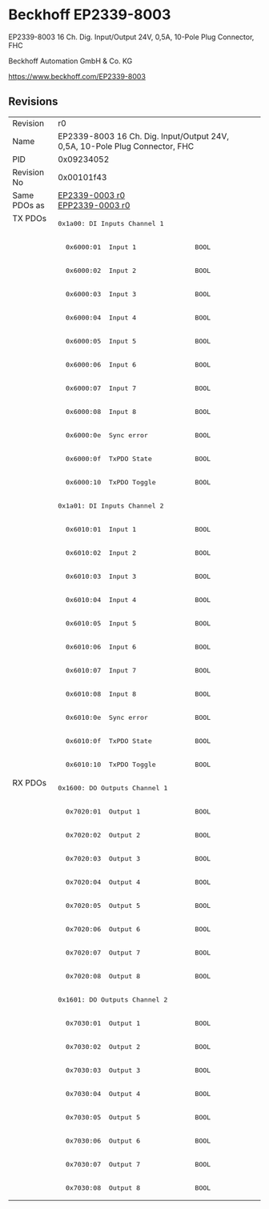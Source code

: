 # Beckhoff EP2339-8003

EP2339-8003 16 Ch. Dig. Input/Output 24V, 0,5A, 10-Pole Plug Connector, FHC

Beckhoff Automation GmbH & Co. KG

https://www.beckhoff.com/EP2339-8003

## Revisions
<table>
<tr >
<td>Revision</td>
<td><div class="foo">r0</div></td>
</tr>
<tr >
<td>Name</td>
<td><div class="foo">EP2339-8003 16 Ch. Dig. Input/Output 24V, 0,5A, 10-Pole Plug Connector, FHC</div></td>
</tr>
<tr >
<td>PID</td>
<td><div class="foo">0x09234052</div></td>
</tr>
<tr >
<td>Revision No</td>
<td><div class="foo">0x00101f43</div></td>
</tr>
<tr >
<td>Same PDOs as</td>
<td><div class="foo"><a href="EP2339-0003">EP2339-0003 r0</a><br/><a href="EPP2339-0003">EPP2339-0003 r0</a></div></td>
</tr>
<tr class="txpdo pdosection">
<td rowspan=24 valign=top>TX PDOs</td>
<td><pre>0x1a00: DI Inputs Channel 1</pre></td>
<td></td>
</tr>
<tr class="txpdo">
<td><pre>  0x6000:01  Input 1               BOOL</pre></td>
</tr>
<tr class="txpdo">
<td><pre>  0x6000:02  Input 2               BOOL</pre></td>
</tr>
<tr class="txpdo">
<td><pre>  0x6000:03  Input 3               BOOL</pre></td>
</tr>
<tr class="txpdo">
<td><pre>  0x6000:04  Input 4               BOOL</pre></td>
</tr>
<tr class="txpdo">
<td><pre>  0x6000:05  Input 5               BOOL</pre></td>
</tr>
<tr class="txpdo">
<td><pre>  0x6000:06  Input 6               BOOL</pre></td>
</tr>
<tr class="txpdo">
<td><pre>  0x6000:07  Input 7               BOOL</pre></td>
</tr>
<tr class="txpdo">
<td><pre>  0x6000:08  Input 8               BOOL</pre></td>
</tr>
<tr class="txpdo">
<td><pre>  0x6000:0e  Sync error            BOOL</pre></td>
</tr>
<tr class="txpdo">
<td><pre>  0x6000:0f  TxPDO State           BOOL</pre></td>
</tr>
<tr class="txpdo">
<td><pre>  0x6000:10  TxPDO Toggle          BOOL</pre></td>
</tr>
<tr class="txpdo pdosection">
<td><pre>0x1a01: DI Inputs Channel 2</pre></td>
</tr>
<tr class="txpdo">
<td><pre>  0x6010:01  Input 1               BOOL</pre></td>
</tr>
<tr class="txpdo">
<td><pre>  0x6010:02  Input 2               BOOL</pre></td>
</tr>
<tr class="txpdo">
<td><pre>  0x6010:03  Input 3               BOOL</pre></td>
</tr>
<tr class="txpdo">
<td><pre>  0x6010:04  Input 4               BOOL</pre></td>
</tr>
<tr class="txpdo">
<td><pre>  0x6010:05  Input 5               BOOL</pre></td>
</tr>
<tr class="txpdo">
<td><pre>  0x6010:06  Input 6               BOOL</pre></td>
</tr>
<tr class="txpdo">
<td><pre>  0x6010:07  Input 7               BOOL</pre></td>
</tr>
<tr class="txpdo">
<td><pre>  0x6010:08  Input 8               BOOL</pre></td>
</tr>
<tr class="txpdo">
<td><pre>  0x6010:0e  Sync error            BOOL</pre></td>
</tr>
<tr class="txpdo">
<td><pre>  0x6010:0f  TxPDO State           BOOL</pre></td>
</tr>
<tr class="txpdo">
<td><pre>  0x6010:10  TxPDO Toggle          BOOL</pre></td>
</tr>
<tr class="rxpdo pdosection">
<td rowspan=18 valign=top>RX PDOs</td>
<td><pre>0x1600: DO Outputs Channel 1</pre></td>
<td></td>
</tr>
<tr class="rxpdo">
<td><pre>  0x7020:01  Output 1              BOOL</pre></td>
</tr>
<tr class="rxpdo">
<td><pre>  0x7020:02  Output 2              BOOL</pre></td>
</tr>
<tr class="rxpdo">
<td><pre>  0x7020:03  Output 3              BOOL</pre></td>
</tr>
<tr class="rxpdo">
<td><pre>  0x7020:04  Output 4              BOOL</pre></td>
</tr>
<tr class="rxpdo">
<td><pre>  0x7020:05  Output 5              BOOL</pre></td>
</tr>
<tr class="rxpdo">
<td><pre>  0x7020:06  Output 6              BOOL</pre></td>
</tr>
<tr class="rxpdo">
<td><pre>  0x7020:07  Output 7              BOOL</pre></td>
</tr>
<tr class="rxpdo">
<td><pre>  0x7020:08  Output 8              BOOL</pre></td>
</tr>
<tr class="rxpdo pdosection">
<td><pre>0x1601: DO Outputs Channel 2</pre></td>
</tr>
<tr class="rxpdo">
<td><pre>  0x7030:01  Output 1              BOOL</pre></td>
</tr>
<tr class="rxpdo">
<td><pre>  0x7030:02  Output 2              BOOL</pre></td>
</tr>
<tr class="rxpdo">
<td><pre>  0x7030:03  Output 3              BOOL</pre></td>
</tr>
<tr class="rxpdo">
<td><pre>  0x7030:04  Output 4              BOOL</pre></td>
</tr>
<tr class="rxpdo">
<td><pre>  0x7030:05  Output 5              BOOL</pre></td>
</tr>
<tr class="rxpdo">
<td><pre>  0x7030:06  Output 6              BOOL</pre></td>
</tr>
<tr class="rxpdo">
<td><pre>  0x7030:07  Output 7              BOOL</pre></td>
</tr>
<tr class="rxpdo">
<td><pre>  0x7030:08  Output 8              BOOL</pre></td>
</tr>
</table>
